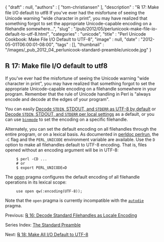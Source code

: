 {
   "draft" : null,
   "authors" : [
      "tom-christiansen"
   ],
   "description" : "℞ 17: Make ﬁle I/O default to utf8 If you've ever had the misfortune of seeing the Unicode warning \"wide character in print\", you may have realized that something forgot to set the appropriate Unicode-capable encoding on a filehandle somewhere...",
   "slug" : "/pub/2012/05/perlunicook-make-file-io-default-to-utf-8.html",
   "categories" : "unicode",
   "title" : "Perl Unicode Cookbook: Make File I/O Default to UTF-8",
   "image" : null,
   "date" : "2012-05-01T06:00:01-08:00",
   "tags" : [],
   "thumbnail" : "/images/_pub_2012_04_perlunicook-standard-preamble/unicode.jpg"
}



℞ 17: Make ﬁle I/O default to utf8
----------------------------------

If you've ever had the misfortune of seeing the Unicode warning "wide character in print", you may have realized that something forgot to set the appropriate Unicode-capable encoding on a filehandle somewhere in your program. Remember that the rule of Unicode handling in Perl is "always encode and decode at the edges of your program".

You can easily [Decode `STDIN`, STDOUT, and `STDERR` as UTF-8 by default](/pub/2012/04/perlunicook-decode-standard-filehandles-as-utf-8.html) or [Decode `STDIN`, STDOUT, and `STDERR` per local settings](/pub/2012/04/perlunicook-decode-standard-filehandles-as-locale-encoding.html) as a default, or you can use [`binmode`](http://perldoc.perl.org/functions/binmode.html) to set the encoding on a specific filehandle.

Alternately, you can set the default encoding on all filehandles through the entire program, or on a lexical basis. As documented in [perldoc perlrun](http://perldoc.perl.org/perlrun.html), the `-C` flag and the `PERL_UNICODE` environment variable are available. Use the `D` option to make all filehandles default to UTF-8 encoding. That is, files opened without an encoding argument will be in UTF-8:

         $ perl -CD ...
         # or
         $ export PERL_UNICODE=D

The [open](http://perldoc.perl.org/open.html) pragma configures the default encoding of all filehandle operations in its lexical scope:

         use open qw(:encoding(UTF-8));

Note that the `open` pragma is currently incompatible with the [`autodie`](http://perldoc.perl.org/autodie.html) pragma.

Previous: [℞ 16: Decode Standard Filehandles as Locale Encoding](/pub/2012/04/perlunicook-decode-standard-filehandles-as-locale-encoding.html)

Series Index: [The Standard Preamble](/pub/2012/04/perlunicook-standard-preamble.html)

Next: [℞ 18: Make All I/O Default to UTF-8](/pub/2012/05/perlunicook-make-all-io-default-to-utf-8.html)
